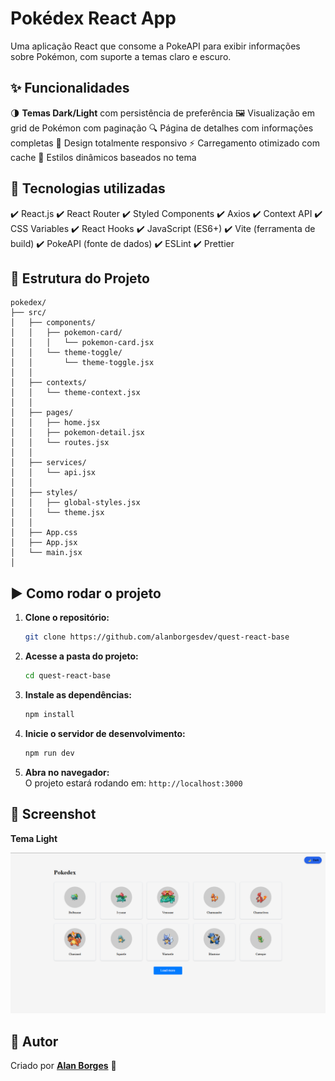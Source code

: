 # Pokédex React App

Uma aplicação React que consome a PokeAPI para exibir informações sobre Pokémon, com suporte a temas claro e escuro.

## ✨ Funcionalidades

🌗 **Temas Dark/Light** com persistência de preferência
🖼️ Visualização em grid de Pokémon com paginação
🔍 Página de detalhes com informações completas
📱 Design totalmente responsivo
⚡ Carregamento otimizado com cache
🎨 Estilos dinâmicos baseados no tema

## 🚀 Tecnologias utilizadas
✔️ React.js
✔️ React Router 
✔️ Styled Components 
✔️ Axios 
✔️ Context API
✔️ CSS Variables
✔️ React Hooks
✔️ JavaScript (ES6+)
✔️ Vite (ferramenta de build)
✔️ PokeAPI (fonte de dados)
✔️ ESLint
✔️ Prettier

## 📁 Estrutura do Projeto

```
pokedex/
├── src/
│   ├── components/
│   │   ├── pokemon-card/
│   │   │   └── pokemon-card.jsx
│   │   └── theme-toggle/
│   │       └── theme-toggle.jsx
│   │
│   ├── contexts/
│   │   └── theme-context.jsx
│   │
│   ├── pages/
│   │   ├── home.jsx
│   │   ├── pokemon-detail.jsx
│   │   └── routes.jsx
│   │
│   ├── services/
│   │   └── api.jsx
│   │
│   ├── styles/
│   │   ├── global-styles.jsx
│   │   └── theme.jsx
│   │
│   ├── App.css
│   ├── App.jsx
│   └── main.jsx
│
```
## ▶️ Como rodar o projeto  

1. **Clone o repositório:**  
   ```bash
   git clone https://github.com/alanborgesdev/quest-react-base
   ```
2. **Acesse a pasta do projeto:**  
   ```bash
   cd quest-react-base
   ```
3. **Instale as dependências:**  
   ```bash
   npm install
   ```
4. **Inicie o servidor de desenvolvimento:**  
   ```bash
   npm run dev
   ```
5. **Abra no navegador:**  
   O projeto estará rodando em: `http://localhost:3000`

## 📸 Screenshot

**Tema Light**

![Preview do Pokedex](./src/images/preview.png)

## 💎 Autor

Criado por **[Alan Borges](https://github.com/alanborgesdev)** 🚀
